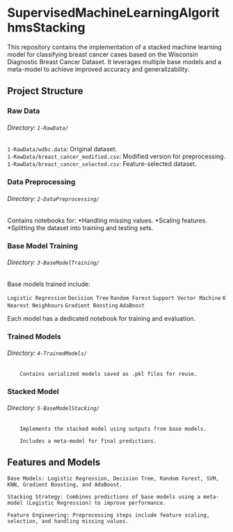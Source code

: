 # SupervisedMachineLearningAlgorithmsStacking
This repository contains the implementation of a stacked machine learning model for classifying breast cancer cases based on the Wisconsin Diagnostic Breast Cancer Dataset. It leverages multiple base models and a meta-model to achieve improved accuracy and generalizability.




## Project Structure



### Raw Data

###### Directory: `1-RawData/`
`1-RawData/wdbc.data`: Original dataset.<br>
`1-RawData/breast_cancer_modified.csv`: Modified version for preprocessing.<br>
`1-RawData/breast_cancer_selected.csv`: Feature-selected dataset.


### Data Preprocessing

###### Directory: `2-DataPreprocessing/`

Contains notebooks for:
*Handling missing values.
*Scaling features.
*Splitting the dataset into training and testing sets.


### Base Model Training

###### Directory: `3-BaseModelTraining/`

Base models trained include:

`Logistic Regression`
`Decision Tree`
`Random Forest`
`Support Vector Machine`
`K Nearest Neighbours`
`Gradient Boosting`
`AdaBoost`

Each model has a dedicated notebook for training and evaluation.


### Trained Models

###### Directory: `4-TrainedModels/`

        Contains serialized models saved as .pkl files for reuse.


### Stacked Model

###### Directory: `5-BaseModelStacking/`

        Implements the stacked model using outputs from base models.

        Includes a meta-model for final predictions.



        

## Features and Models

    Base Models: Logistic Regression, Decision Tree, Random Forest, SVM, KNN, Gradient Boosting, and AdaBoost.

    Stacking Strategy: Combines predictions of base models using a meta-model (Logistic Regression) to improve performance.

    Feature Engineering: Preprocessing steps include feature scaling, selection, and handling missing values.

